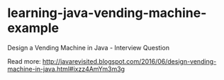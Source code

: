 # learning-java-vending-machine-example

Design a Vending Machine in Java - Interview Question

Read more: http://javarevisited.blogspot.com/2016/06/design-vending-machine-in-java.html#ixzz4AmYm3m3g
